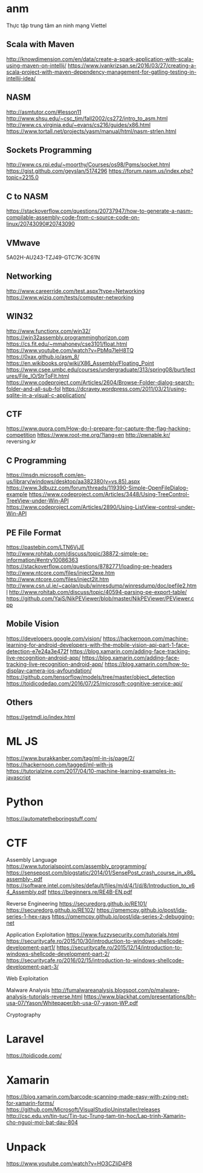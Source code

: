 # anm
Thực tập trung tâm an ninh mạng Viettel

## Scala with Maven
http://knowdimension.com/en/data/create-a-spark-application-with-scala-using-maven-on-intellij/
https://www.ivankrizsan.se/2016/03/27/creating-a-scala-project-with-maven-dependency-management-for-gatling-testing-in-intellij-idea/

## NASM
http://asmtutor.com/#lesson11
http://www.shsu.edu/~csc_tjm/fall2002/cs272/intro_to_asm.html
http://www.cs.virginia.edu/~evans/cs216/guides/x86.html
https://www.tortall.net/projects/yasm/manual/html/nasm-strlen.html

## Sockets Programming
http://www.cs.rpi.edu/~moorthy/Courses/os98/Pgms/socket.html
https://gist.github.com/geyslan/5174296
https://forum.nasm.us/index.php?topic=2215.0

## C to NASM
https://stackoverflow.com/questions/20737947/how-to-generate-a-nasm-compilable-assembly-code-from-c-source-code-on-linux/20743090#20743090

## VMwave
5A02H-AU243-TZJ49-GTC7K-3C61N

## Networking
http://www.careerride.com/test.aspx?type=Networking
https://www.wiziq.com/tests/computer-networking

## WIN32
http://www.functionx.com/win32/
https://win32assembly.programminghorizon.com
https://cs.fit.edu/~mmahoney/cse3101/float.html
https://www.youtube.com/watch?v=PbMq7leH8TQ
https://0xax.github.io/asm_8/
https://en.wikibooks.org/wiki/X86_Assembly/Floating_Point
https://www.csee.umbc.edu/courses/undergraduate/313/spring08/burt/lectures/File_IO/StrToFlt.html
https://www.codeproject.com/Articles/2604/Browse-Folder-dialog-search-folder-and-all-sub-fol
https://dcravey.wordpress.com/2011/03/21/using-sqlite-in-a-visual-c-application/

## CTF
https://www.quora.com/How-do-I-prepare-for-capture-the-flag-hacking-competition
https://www.root-me.org/?lang=en
http://pwnable.kr/
reversing.kr

## C Programming
https://msdn.microsoft.com/en-us/library/windows/desktop/aa382380(v=vs.85).aspx
https://www.3dbuzz.com/forum/threads/119390-Simple-OpenFileDialog-example
https://www.codeproject.com/Articles/3448/Using-TreeControl-TreeView-under-Win-API
https://www.codeproject.com/Articles/2890/Using-ListView-control-under-Win-API

## PE File Format ##
https://pastebin.com/LTN6VjJE
http://www.rohitab.com/discuss/topic/38872-simple-pe-information/#entry10086363
https://stackoverflow.com/questions/8782771/loading-pe-headers
http://www.ntcore.com/files/inject2exe.htm
http://www.ntcore.com/files/inject2it.htm
http://www.csn.ul.ie/~caolan/pub/winresdump/winresdump/doc/pefile2.html
http://www.rohitab.com/discuss/topic/40594-parsing-pe-export-table/
https://github.com/YajS/NikPEViewer/blob/master/NikPEViewer/PEViewer.cpp

## Mobile Vision
https://developers.google.com/vision/
https://hackernoon.com/machine-learning-for-android-developers-with-the-mobile-vision-api-part-1-face-detection-e7e24a3e472f 
https://blog.xamarin.com/adding-face-tracking-live-recognition-android-app/ 
https://blog.xamarin.com/adding-face-tracking-live-recognition-android-app/ 
https://blog.xamarin.com/how-to-display-camera-ios-avfoundation/
https://github.com/tensorflow/models/tree/master/object_detection
https://toidicodedao.com/2016/07/25/microsoft-cognitive-service-api/

## Others
https://getmdl.io/index.html

# ML JS
https://www.burakkanber.com/tag/ml-in-js/page/2/
https://hackernoon.com/tagged/ml-with-js
https://tutorialzine.com/2017/04/10-machine-learning-examples-in-javascript

# Python
https://automatetheboringstuff.com/

# CTF
Assembly Language
https://www.tutorialspoint.com/assembly_programming/
https://sensepost.com/blogstatic/2014/01/SensePost_crash_course_in_x86_assembly-.pdf
https://software.intel.com/sites/default/files/m/d/4/1/d/8/Introduction_to_x64_Assembly.pdf
https://beginners.re/RE4B-EN.pdf

Reverse Engineering
https://securedorg.github.io/RE101/
https://securedorg.github.io/RE102/
https://qmemcpy.github.io/post/ida-series-1-hex-rays
https://qmemcpy.github.io/post/ida-series-2-debugging-net

Application Exploitation
https://www.fuzzysecurity.com/tutorials.html
https://securitycafe.ro/2015/10/30/introduction-to-windows-shellcode-development-part1/
https://securitycafe.ro/2015/12/14/introduction-to-windows-shellcode-development-part-2/
https://securitycafe.ro/2016/02/15/introduction-to-windows-shellcode-development-part-3/

Web Exploitation

Malware Analysis
http://fumalwareanalysis.blogspot.com/p/malware-analysis-tutorials-reverse.html
https://www.blackhat.com/presentations/bh-usa-07/Yason/Whitepaper/bh-usa-07-yason-WP.pdf

Cryptography

# Laravel
https://toidicode.com/

# Xamarin
https://blog.xamarin.com/barcode-scanning-made-easy-with-zxing-net-for-xamarin-forms/
https://github.com/Microsoft/VisualStudioUninstaller/releases
http://csc.edu.vn/tin-tuc/Tin-tuc-Trung-tam-tin-hoc/Lap-trinh-Xamarin-cho-nguoi-moi-bat-dau-804

# Unpack
https://www.youtube.com/watch?v=HO3CZIiD4P8
